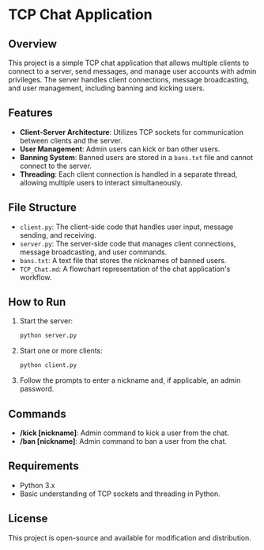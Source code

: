 # TCP Chat Application

## Overview
This project is a simple TCP chat application that allows multiple clients to connect to a server, send messages, and manage user accounts with admin privileges. The server handles client connections, message broadcasting, and user management, including banning and kicking users.

## Features
- **Client-Server Architecture**: Utilizes TCP sockets for communication between clients and the server.
- **User  Management**: Admin users can kick or ban other users.
- **Banning System**: Banned users are stored in a `bans.txt` file and cannot connect to the server.
- **Threading**: Each client connection is handled in a separate thread, allowing multiple users to interact simultaneously.

## File Structure
- `client.py`: The client-side code that handles user input, message sending, and receiving.
- `server.py`: The server-side code that manages client connections, message broadcasting, and user commands.
- `bans.txt`: A text file that stores the nicknames of banned users.
- `TCP_Chat.md`: A flowchart representation of the chat application's workflow.

## How to Run
1. Start the server:
   ```bash
   python server.py
   ```
2. Start one or more clients:
   ```bash
   python client.py
   ```
3. Follow the prompts to enter a nickname and, if applicable, an admin password.

## Commands
- **/kick [nickname]**: Admin command to kick a user from the chat.
- **/ban [nickname]**: Admin command to ban a user from the chat.

## Requirements
- Python 3.x
- Basic understanding of TCP sockets and threading in Python.

## License
This project is open-source and available for modification and distribution.
